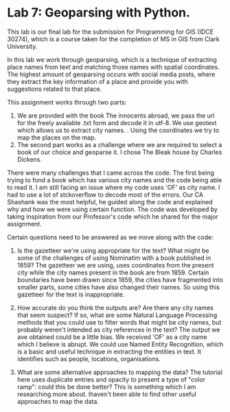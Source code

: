# Lab 7: Geoparsing with Python. 

This lab is our final lab for the submission for Programming for GIS (IDCE 30274), which is a course taken for the completion of MS in GIS from Clark University. 

In this lab we work through geoparsing, which is a technique of extracting place names from text and matching those names with spatial coordinates. The highest amount of geoparsing occurs with social media posts, where they extract the key information of a place and provide you with suggestions related to that place. 

This assignment works through two parts:
1. We are provided with the book The innocents abroad, we pass the url for the freely available .txt form and decode it in utf-8. We use geotext which allows us to extract city names. . Using the coordinates we try to map the places on the map. 
2. The second part works as a challenge where we are required to select a book of our choice and geoparse it. I chose The Bleak house by Charles Dickens.


There were many challenges that I came across the code. The first being trying to fond a book which has various city names and the code being able to read it. I am still facing an issue where my code uses 'OF' as city name. I had to use a lot of stckoverflow to decode most of the errors. Our CA Shashank was the most helpful, he guided along the code and explained why and how we were using certain function. The code was developed by taking inspiration from our Professor's code which he shared for the major assignment. 

Certain questions need to be answered as we move along with the code:

  1. Is the gazetteer we're using appropriate for the text? What might be some of the challenges of using Nominatim with a book published in 1859?
  The gazetteer we are using, uses coordinates from the present city while the city names present in the book are from 1859. Certain boundaries have been drawn since 1859, the cities have fragmented into smaller parts, some cities have also changed their names. So using this gazetteer for the text is inappropriate. 
  
  2. How accurate do you think the outputs are? Are there any city names that seem suspect? If so, what are some Natural Language Processing methods that you could use to filter words that might be city names, but probably weren't intended as city references in the text?
  The output we ave obtained could be a little bias. We received 'OF' as a city name which I believe is abrupt. We could use Named Entity Recognition, which is a basic and useful technique in extracting the entities in text. It identifies such as people, locations, organisations. 
  
 3. What are some alternative approaches to mapping the data? The tutorial here uses duplicate entries and opacity to present a type of "color ramp": could this be done better?
  This is something which I am researching more about. Ihaven't been able to find other useful approaches to map the data. 
